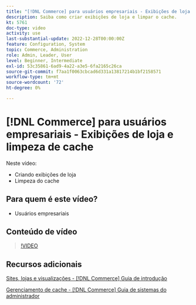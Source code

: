 ```yaml
---
title: "[!DNL Commerce] para usuários empresariais - Exibições de loja e limpeza de cache"
description: Saiba como criar exibições de loja e limpar o cache.
kt: 5761
doc-type: video
activity: use
last-substantial-update: 2022-12-28T00:00:00Z
feature: Configuration, System
topic: Commerce, Administration
role: Admin, Leader, User
level: Beginner, Intermediate
exl-id: 53c35861-6ad9-4a22-a3e5-6fa2165c26ca
source-git-commit: f7aa1f0063cbcad6d331a13817214b1bf2158571
workflow-type: tm+mt
source-wordcount: '72'
ht-degree: 0%

---
```


# [!DNL Commerce] para usuários empresariais - Exibições de loja e limpeza de cache

Neste vídeo:

- Criando exibições de loja
- Limpeza do cache

## Para quem é este vídeo?

- Usuários empresariais

## Conteúdo de vídeo

>[!VIDEO](https://video.tv.adobe.com/v/35946?quality=12&learn=on)

## Recursos adicionais

[Sites, lojas e visualizações - [!DNL Commerce] Guia de introdução](https://experienceleague.adobe.com/docs/commerce-admin/start/setup/websites-stores-views.html)

[Gerenciamento de cache - [!DNL Commerce] Guia de sistemas do administrador](https://experienceleague.adobe.com/docs/commerce-admin/systems/tools/cache-management.html)
